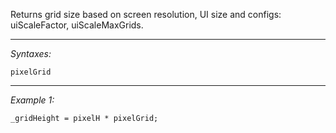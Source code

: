 Returns grid size based on screen resolution, UI size and configs: uiScaleFactor, uiScaleMaxGrids.


---
*Syntaxes:*

`pixelGrid`

---
*Example 1:*

```sqf
_gridHeight = pixelH * pixelGrid;
```